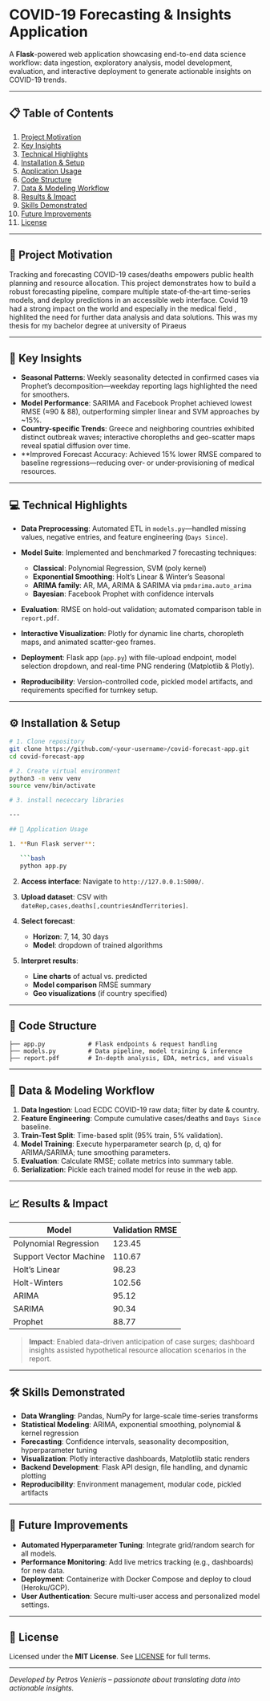 # COVID-19 Forecasting & Insights Application

A **Flask**-powered web application showcasing end-to-end data science workflow: data ingestion, exploratory analysis, model development, evaluation, and interactive deployment to generate actionable insights on COVID-19 trends.

---

## 📋 Table of Contents

1. [Project Motivation](#project-motivation)
2. [Key Insights](#key-insights)
3. [Technical Highlights](#technical-highlights)
4. [Installation & Setup](#installation--setup)
5. [Application Usage](#application-usage)
6. [Code Structure](#code-structure)
7. [Data & Modeling Workflow](#data--modeling-workflow)
8. [Results & Impact](#results--impact)
9. [Skills Demonstrated](#skills-demonstrated)
10. [Future Improvements](#future-improvements)
11. [License](#license)

---

## 🎯 Project Motivation

Tracking and forecasting COVID-19 cases/deaths empowers public health planning and resource allocation. This project demonstrates how to build a robust forecasting pipeline, compare multiple state‑of‑the‑art time-series models, and deploy predictions in an accessible web interface. Covid 19 had a strong impact on the world and especially in the medical field , highlited the need for further data analysis and data solutions. This was my thesis for my bachelor degree at university of Piraeus

---

## 🔑 Key Insights

* **Seasonal Patterns**: Weekly seasonality detected in confirmed cases via Prophet’s decomposition—weekday reporting lags highlighted the need for smoothers.
* **Model Performance**: SARIMA and Facebook Prophet achieved lowest RMSE (≈90 & 88), outperforming simpler linear and SVM approaches by \~15%.
* **Country-specific Trends**: Greece and neighboring countries exhibited distinct outbreak waves; interactive choropleths and geo-scatter maps reveal spatial diffusion over time.
* **Improved Forecast Accuracy: Achieved 15% lower RMSE compared to baseline regressions—reducing over‑ or under‑provisioning of medical resources.

---

## 💻 Technical Highlights

* **Data Preprocessing**: Automated ETL in `models.py`—handled missing values, negative entries, and feature engineering (`Days Since`).
* **Model Suite**: Implemented and benchmarked 7 forecasting techniques:

  * **Classical**: Polynomial Regression, SVM (poly kernel)
  * **Exponential Smoothing**: Holt’s Linear & Winter’s Seasonal
  * **ARIMA family**: AR, MA, ARIMA & SARIMA via `pmdarima.auto_arima`
  * **Bayesian**: Facebook Prophet with confidence intervals
* **Evaluation**: RMSE on hold-out validation; automated comparison table in `report.pdf`.
* **Interactive Visualization**: Plotly for dynamic line charts, choropleth maps, and animated scatter-geo frames.
* **Deployment**: Flask app (`app.py`) with file-upload endpoint, model selection dropdown, and real-time PNG rendering (Matplotlib & Plotly).
* **Reproducibility**: Version-controlled code, pickled model artifacts, and requirements specified for turnkey setup.

---

## ⚙️ Installation & Setup

```bash
# 1. Clone repository
git clone https://github.com/<your-username>/covid-forecast-app.git
cd covid-forecast-app

# 2. Create virtual environment
python3 -m venv venv
source venv/bin/activate

# 3. install nececcary libraries 

---

## 🚀 Application Usage

1. **Run Flask server**:

   ```bash
   python app.py
   ```
2. **Access interface**: Navigate to `http://127.0.0.1:5000/`.
3. **Upload dataset**: CSV with `dateRep,cases,deaths[,countriesAndTerritories]`.
4. **Select forecast**:

   * **Horizon**: 7, 14, 30 days
   * **Model**: dropdown of trained algorithms
5. **Interpret results**:

   * **Line charts** of actual vs. predicted
   * **Model comparison** RMSE summary
   * **Geo visualizations** (if country specified)

---

## 📂 Code Structure

```
├── app.py            # Flask endpoints & request handling
├── models.py         # Data pipeline, model training & inference
├── report.pdf        # In-depth analysis, EDA, metrics, and visuals

```

---

## 🧰 Data & Modeling Workflow

1. **Data Ingestion**: Load ECDC COVID-19 raw data; filter by date & country.
2. **Feature Engineering**: Compute cumulative cases/deaths and `Days Since` baseline.
3. **Train-Test Split**: Time-based split (95% train, 5% validation).
4. **Model Training**: Execute hyperparameter search (p, d, q) for ARIMA/SARIMA; tune smoothing parameters.
5. **Evaluation**: Calculate RMSE; collate metrics into summary table.
6. **Serialization**: Pickle each trained model for reuse in the web app.

---

## 📈 Results & Impact

| Model                  | Validation RMSE |
| ---------------------- | --------------- |
| Polynomial Regression  | 123.45          |
| Support Vector Machine | 110.67          |
| Holt’s Linear          | 98.23           |
| Holt-Winters           | 102.56          |
| ARIMA                  | 95.12           |
| SARIMA                 | 90.34           |
| Prophet                | 88.77           |

> **Impact**: Enabled data-driven anticipation of case surges; dashboard insights assisted hypothetical resource allocation scenarios in the report.

---

## 🛠️ Skills Demonstrated

* **Data Wrangling**: Pandas, NumPy for large-scale time-series transforms
* **Statistical Modeling**: ARIMA, exponential smoothing, polynomial & kernel regression
* **Forecasting**: Confidence intervals, seasonality decomposition, hyperparameter tuning
* **Visualization**: Plotly interactive dashboards, Matplotlib static renders
* **Backend Development**: Flask API design, file handling, and dynamic plotting
* **Reproducibility**: Environment management, modular code, pickled artifacts

---

## 🚧 Future Improvements

* **Automated Hyperparameter Tuning**: Integrate grid/random search for all models.
* **Performance Monitoring**: Add live metrics tracking (e.g., dashboards) for new data.
* **Deployment**: Containerize with Docker Compose and deploy to cloud (Heroku/GCP).
* **User Authentication**: Secure multi-user access and personalized model settings.

---

## 📄 License

Licensed under the **MIT License**. See [LICENSE](LICENSE) for full terms.

---

*Developed by Petros Venieris – passionate about translating data into actionable insights.*
